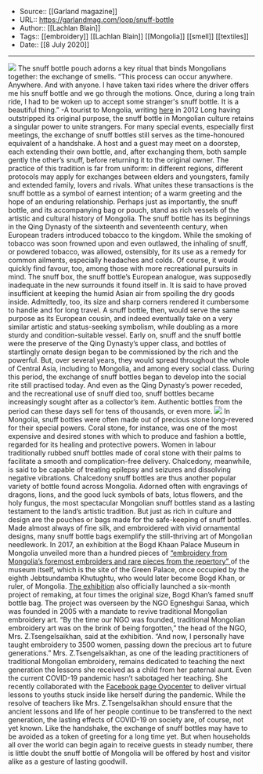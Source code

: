 ﻿
  * Source:: [[Garland magazine]]
  * URL:: https://garlandmag.com/loop/snuff-bottle
  * Author:: [[Lachlan Blain]]
  * Tags:: [[embroidery]] [[Lachlan Blain]] [[Mongolia]] [[smell]] [[textiles]]
  * Date:: [[8 July 2020]]


* * *
![](https://garlandmag.com/wp-content/uploads/2020/07/A_dragon_patterned_yellow_silk_pouch_with_a_blue_satin_lining_and_satin-stitch_embroidery_of_12_animals_of_the_Lunar_calendar_on_four_corners_Anonymous_Mongolian_Artist_Early_20th_Century.jpg)
The snuff bottle pouch adorns a key ritual that binds Mongolians together: the exchange of smells.
“This process can occur anywhere. Anywhere. And with anyone. I have taken taxi rides where the driver offers me his snuff bottle and we go through the motions. Once, during a long train ride, I had to be woken up to accept some stranger's snuff bottle. It is a beautiful thing.”
-A tourist to Mongolia, writing [here](https://snuffhouse.com/discussion/6066/mongolian-snuff-culture) in 2012
Long having outstripped its original purpose, the snuff bottle in Mongolian culture retains a singular power to unite strangers. For many special events, especially first meetings, the exchange of snuff bottles still serves as the time-honoured equivalent of a handshake. A host and a guest may meet on a doorstep, each extending their own bottle, and, after exchanging them, both sample gently the other’s snuff, before returning it to the original owner. The practice of this tradition is far from uniform: in different regions, different protocols may apply for exchanges between elders and youngsters, family and extended family, lovers and rivals. What unites these transactions is the snuff bottle as a symbol of earnest intention; of a warm greeting and the hope of an enduring relationship. Perhaps just as importantly, the snuff bottle, and its accompanying bag or pouch, stand as rich vessels of the artistic and cultural history of Mongolia.
The snuff bottle has its beginnings in the Qing Dynasty of the sixteenth and seventeenth century, when European traders introduced tobacco to the kingdom. While the smoking of tobacco was soon frowned upon and even outlawed, the inhaling of snuff, or powdered tobacco, was allowed, ostensibly, for its use as a remedy for common ailments, especially headaches and colds. Of course, it would quickly find favour, too, among those with more recreational pursuits in mind. The snuff box, the snuff bottle’s European analogue, was supposedly inadequate in the new surrounds it found itself in. It is said to have proved insufficient at keeping the humid Asian air from spoiling the dry goods inside. Admittedly, too, its size and sharp corners rendered it cumbersome to handle and for long travel. A snuff bottle, then, would serve the same purpose as its European cousin, and indeed eventually take on a very similar artistic and status-seeking symbolism, while doubling as a more sturdy and condition-suitable vessel. Early on, snuff and the snuff bottle were the preserve of the Qing Dynasty’s upper class, and bottles of startlingly ornate design began to be commissioned by the rich and the powerful. But, over several years, they would spread throughout the whole of Central Asia, including to Mongolia, and among every social class. During this period, the exchange of snuff bottles began to develop into the social rite still practised today. And even as the Qing Dynasty’s power receded, and the recreational use of snuff died too, snuff bottles became increasingly sought after as a collector’s item. Authentic bottles from the period can these days sell for tens of thousands, or even more.
![](https://garlandmag.com/wp-content/uploads/2020/07/Jade_Snuff_Bottle_dated_late_19th_to_early_20th_century-682x1024.jpg)
In Mongolia, snuff bottles were often made out of precious stone long-revered for their special powers. Coral stone, for instance, was one of the most expensive and desired stones with which to produce and fashion a bottle, regarded for its healing and protective powers. Women in labour traditionally rubbed snuff bottles made of coral stone with their palms to facilitate a smooth and complication-free delivery. Chalcedony, meanwhile, is said to be capable of treating epilepsy and seizures and dissolving negative vibrations. Chalcedony snuff bottles are thus another popular variety of bottle found across Mongolia. Adorned often with engravings of dragons, lions, and the good luck symbols of bats, lotus flowers, and the holy fungus, the most spectacular Mongolian snuff bottles stand as a lasting testament to the land’s artistic tradition. But just as rich in culture and design are the pouches or bags made for the safe-keeping of snuff bottles. Made almost always of fine silk, and embroidered with vivid ornamental designs, many snuff bottle bags exemplify the still-thriving art of Mongolian needlework.
In 2017, an exhibition at the Bogd Khaan Palace Museum in Mongolia unveiled more than a hundred pieces of [“embroidery from Mongolia’s foremost embroiders and rare pieces from the repertory” ](https://montsame.mn/en/read/128520)of the museum itself, which is the site of the Green Palace, once occupied by the eighth Jebtsundamba Khutughtu, who would later become Bogd Khan, or ruler, of Mongolia. [The exhibition](https://www.youtube.com/watch?v=5ndoUrgUlHE) also officially launched a six-month project of remaking, at four times the original size, Bogd Khan’s famed snuff bottle bag. The project was overseen by the NGO Egneshgui Sanaa, which was founded in 2005 with a mandate to revive traditional Mongolian embroidery art.
“By the time our NGO was founded, traditional Mongolian embroidery art was on the brink of being forgotten,” the head of the NGO, Mrs. Z.Tsengelsaikhan, said at the exhibition.
“And now, I personally have taught embroidery to 3500 women, passing down the precious art to future generations.”
Mrs. Z.Tsengelsaikhan, as one of the leading practitioners of traditional Mongolian embroidery, remains dedicated to teaching the next generation the lessons she received as a child from her paternal aunt. Even the current COVID-19 pandemic hasn’t sabotaged her teaching. She recently collaborated with the [Facebook page Oyocenter](https://www.facebook.com/oyocenter/videos/524317241780378/?epa=SEARCH_BOX) to deliver virtual lessons to youths stuck inside like herself during the pandemic.
While the resolve of teachers like Mrs. Z.Tsengelsaikhan should ensure that the ancient lessons and life of her people continue to be transferred to the next generation, the lasting effects of COVID-19 on society are, of course, not yet known. Like the handshake, the exchange of snuff bottles may have to be avoided as a token of greeting for a long time yet. But when households all over the world can begin again to receive guests in steady number, there is little doubt the snuff bottle of Mongolia will be offered by host and visitor alike as a gesture of lasting goodwill.
